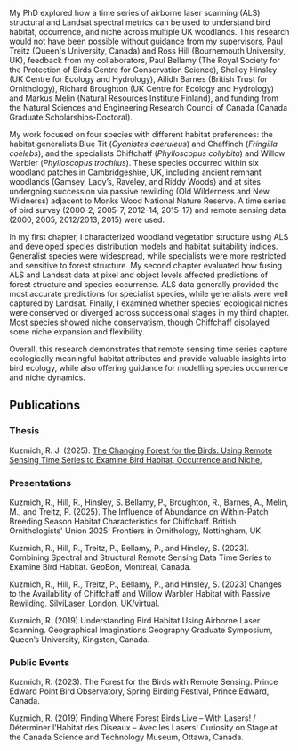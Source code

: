 My PhD explored how a time series of airborne laser scanning (ALS) structural and Landsat spectral metrics can be used to understand bird habitat, occurrence, and niche across multiple UK woodlands. This research would not have been possible without guidance from my supervisors, Paul Treitz (Queen's University, Canada) and Ross Hill (Bournemouth University, UK), feedback from my collaborators, Paul Bellamy (The Royal Society for the Protection of Birds Centre for Conservation Science), Shelley Hinsley (UK Centre for Ecology and Hydrology), Ailidh Barnes (British Trust for Ornithology), Richard Broughton (UK Centre for Ecology and Hydrology) and Markus Melin (Natural Resources Institute Finland), and funding from the Natural Sciences and Engineering Research Council of Canada (Canada Graduate Scholarships-Doctoral).

My work focused on four species with different habitat preferences: the habitat generalists Blue Tit (*Cyanistes caeruleus*) and Chaffinch (*Fringilla coelebs*), and the specialists Chiffchaff (*Phylloscopus collybita*) and Willow Warbler (*Phylloscopus trochilus*). These species occurred within six woodland patches in Cambridgeshire, UK, including ancient remnant woodlands (Gamsey, Lady’s, Raveley, and Riddy Woods) and at sites undergoing succession via passive rewilding (Old Wilderness and New Wildnerss) adjacent to Monks Wood National Nature Reserve. A time series of bird survey (2000-2, 2005-7, 2012-14, 2015-17) and remote sensing data (2000, 2005, 2012/2013, 2015) were used.

In my first chapter, I characterized woodland vegetation structure using ALS and developed species distribution models and habitat suitability indices. Generalist species were widespread, while specialists were more restricted and sensitive to forest structure. My second chapter  evaluated how fusing ALS and Landsat data at pixel and object levels affected predictions of forest structure and species occurrence. ALS data generally provided the most accurate predictions for specialist species, while generalists were well captured by Landsat. Finally, I examined whether species’ ecological niches were conserved or diverged across successional stages in my third chapter. Most species showed niche conservatism, though Chiffchaff displayed some niche expansion and flexibility.

Overall, this research demonstrates that remote sensing time series capture ecologically meaningful habitat attributes and provide valuable insights into bird ecology, while also offering guidance for modelling species occurrence and niche dynamics.

## Publications

### Thesis
Kuzmich, R. J. (2025). [The Changing Forest for the Birds: Using Remote Sensing Time Series to Examine Bird Habitat, Occurrence and Niche.](https://hdl.handle.net/1974/34528)

### Presentations

Kuzmich, R., Hill, R., Hinsley, S. Bellamy, P., Broughton, R., Barnes, A., Melin, M., and Treitz, P. (2025). The Influence of Abundance on Within-Patch Breeding Season Habitat Characteristics for Chiffchaff. British Ornithologists' Union 2025: Frontiers in Ornithology, Nottingham, UK.

Kuzmich, R., Hill, R., Treitz, P., Bellamy, P., and Hinsley, S. (2023). Combining Spectral and Structural Remote Sensing Data Time Series to Examine Bird Habitat. GeoBon, Montreal, Canada.

Kuzmich, R., Hill, R., Treitz, P., Bellamy, P., and Hinsley, S. (2023) Changes to the Availability of Chiffchaff and Willow Warbler Habitat with Passive Rewilding. SilviLaser, London, UK/virtual.

Kuzmich, R. (2019) Understanding Bird Habitat Using Airborne Laser Scanning. Geographical Imaginations Geography Graduate Symposium, Queen’s University, Kingston, Canada.

### Public Events

Kuzmich, R. (2023). The Forest for the Birds with Remote Sensing. Prince Edward Point Bird Observatory, Spring Birding Festival, Prince Edward, Canada.

Kuzmich, R. (2019) Finding Where Forest Birds Live – With Lasers! / Déterminer l’Habitat des Oiseaux – Avec les Lasers! Curiosity on Stage at the Canada Science and Technology Museum, Ottawa, Canada.
